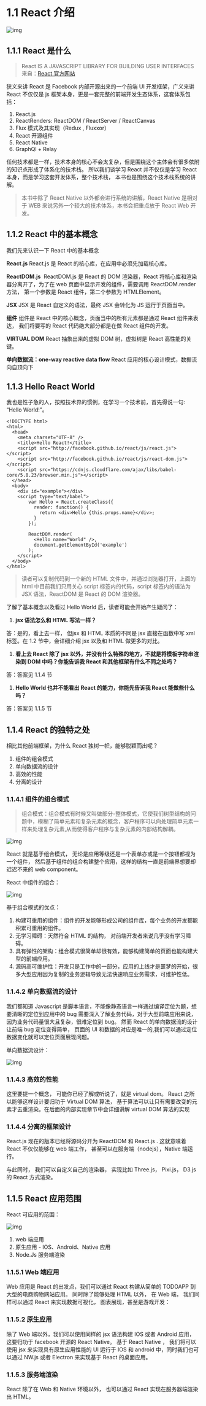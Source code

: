 # 1.1 React 介绍

![img](https://segmentfault.com/img/bVvJgS)

## 1.1.1 React 是什么

> React IS A JAVASCRIPT LIBRARY FOR BUILDING USER INTERFACES 
> 来自：[React 官方网站](http://facebook.github.io/react/)

狭义来讲 React 是 Facebook 内部开源出来的一个前端 UI 开发框架，广义来讲 React 不仅仅是 js 框架本身，更是一套完整的前端开发生态体系，这套体系包括：

1. React.js
2. ReactRenders: ReactDOM / ReactServer / ReactCanvas
3. Flux 模式及其实现（Redux , Fluxxor）
4. React 开源组件
5. React Native
6. GraphQl + Relay

任何技术都是一样，技术本身的核心不会太复杂，但是围绕这个主体会有很多依附的知识点形成了体系化的技术栈。 所以我们谈学习 React 并不仅仅是学习 React 本身，而是学习这套开发体系，整个技术栈， 本书也是围绕这个技术栈系统的讲解。

> 本书中除了 React Native 以外都会进行系统的讲解，React Native 是相对于 WEB 来说另外一个较大的技术体系，本书会把重点放于 React Web 开发。

## 1.1.2 React 中的基本概念

我们先来认识一下 React 中的基本概念

**React.js**
React.js 是 React 的核心库，在应用中必须先加载核心库。

**ReactDOM.js** 
ReactDOM.js 是 React 的 DOM 渲染器，React 将核心库和渲染器分离开了，为了在 web 页面中显示开发的组件，需要调用 ReactDOM.render 方法， 第一个参数是 React 组件，第二个参数为 HTMLElement。

**JSX**
JSX 是 React 自定义的语法，最终 JSX 会转化为 JS 运行于页面当中。

**组件**
组件是 React 中的核心概念，页面当中的所有元素都是通过 React 组件来表达， 我们将要写的 React 代码绝大部分都是在做 React 组件的开发。

**VIRTUAL DOM**
React 抽象出来的虚拟 DOM 树，虚拟树是 React 高性能的关键。

**单向数据流：one-way reactive data flow**
React 应用的核心设计模式，数据流向自顶向下

## 1.1.3 Hello React World

我也是性子急的人，按照技术界的惯例，在学习一个技术前，首先得说一句: “Hello World!”。

```
<!DOCTYPE html>
<html>
  <head>
    <meta charset="UTF-8" />
    <title>Hello React!</title>
    <script src="http://facebook.github.io/react/js/react.js"></script>
    <script src="http://facebook.github.io/react/js/react-dom.js"></script>
    <script src="https://cdnjs.cloudflare.com/ajax/libs/babel-core/5.8.23/browser.min.js"></script>
  </head>
  <body>
    <div id="example"></div>
    <script type="text/babel">
        var Hello = React.createClass({
          render: function() {
            return <div>Hello {this.props.name}</div>;
          }
        });

        ReactDOM.render(
          <Hello name="World" />,
          document.getElementById('example')
        );
    </script>
  </body>
</html>
```

> 读者可以复制代码到一个新的 HTML 文件中，并通过浏览器打开，上面的 html 中目前我们只用关心 script 标签内的代码，script 标签内的语法为 JSX 语法，ReactDOM 是 React 的 DOM 渲染器。

了解了基本概念以及看过 Hello World 后，读者可能会开始产生疑问了：

1. **jsx 语法怎么和 HTML 写法一样？**

答：是的，看上去一样， 但jsx 和 HTML 本质的不同是 jsx 直接在函数中写 xml 标签。在 1.2 节中，会详细介绍 jsx 以及和 HTML 做更多的对比。

1. **看上去 React 除了 jsx 以外，并没有什么特殊的地方，不就是将模板字符串渲染到 DOM 中吗？你能告诉我 React 和其他框架有什么不同之处吗？**

答：答案见 1.1.4 节

1. **Hello World 也并不能看出 React 的能力，你能先告诉我 React 能做些什么吗？**

答：答案见 1.1.5 节

## 1.1.4 React 的独特之处

相比其他前端框架，为什么 React 独树一帜，能够脱颖而出呢？

1. 组件的组合模式
2. 单向数据流的设计
3. 高效的性能
4. 分离的设计

### 1.1.4.1 组件的组合模式

> 组合模式：组合模式有时候又叫做部分-整体模式，它使我们树型结构的问题中，模糊了简单元素和复杂元素的概念，客户程序可以向处理简单元素一样来处理复杂元素,从而使得客户程序与复杂元素的内部结构解耦。

![img](https://segmentfault.com/img/bVvJhV)

React 就是基于组合模式， 无论是应用等级还是一个表单亦或是一个按钮都视为一个组件， 然后基于组件的组合构建整个应用，这样的结构一直是前端界想要却迟迟不来的 web component。

React 中组件的组合：

![img](https://segmentfault.com/img/bVvJk2)

基于组合模式的优点：

1. 构建可重用的组件：组件的开发能够形成公司的组件库，每个业务的开发都能积累可重用的组件。
2. 无学习障碍：天然符合 HTML 的结构， 对前端开发者来说几乎没有学习障碍。
3. 具有弹性的架构：组合模式很简单却很有效，能够构建简单的页面也能构建大型的前端应用。
4. 源码高可维护性：开发只是工作中的一部分，应用的上线才是噩梦的开始，很多大型应用因为复制的业务逻辑导致无法快速响应业务需求，可维护性低。

### 1.1.4.2 单向数据流的设计

我们都知道 Javascript 是脚本语言，不能像静态语言一样通过编译定位为题，想要清晰的定位到应用中的 bug 需要深入了解业务代码，对于大型前端应用来说，因为业务代码量很大且复杂，很难定位到 bug。 然而 React 的单向数据流的设计让前端 bug 定位变得简单， 页面的 UI 和数据的对应是唯一的,我们可以通过定位数据变化就可以定位页面展现问题。

单向数据流设计：

![img](https://segmentfault.com/img/bVvJr6)

### 1.1.4.3 高效的性能

这里要提一个概念， 可能你已经了解或听说了，就是 virtual dom。 React 之所以能够这样设计要归功于 Virtual DOM 算法， 基于算法可以让只有需要改变的元素才去重渲染。在后面的内部实现章节中会详细讲解 virtual DOM 算法的实现

### 1.1.4.4 分离的框架设计

React.js 现在的版本已经将源码分开为 ReactDOM 和 React.js . 这就意味着 React 不仅仅能够在 web 端工作， 甚至可以在服务端（nodejs），Native 端运行。

与此同时， 我们可以自定义自己的渲染器， 实现比如 Three.js， Pixi.js， D3.js 的 React 方式渲染。

## 1.1.5 React 应用范围

React 可应用的范围：

![img](https://segmentfault.com/img/bVvJXr)

1. web 端应用
2. 原生应用 - IOS、Android、Native 应用
3. Node.Js 服务端渲染

### 1.1.5.1 Web 端应用

Web 应用是 React 的出发点，我们可以通过 React 构建从简单的 TODOAPP 到大型的电商购物网站应用。 同时除了能够处理 HTML 以外， 在 Web 端， 我们同样可以通过 React 来实现数据可视化， 图表展现，甚至是游戏开发：

### 1.1.5.2 原生应用

除了 Web 端以外，我们可以使用同样的 jsx 语法构建 IOS 或者 Android 应用， 这要归功于 facebook 开源的 React Native。 基于 React Native ， 我们将可以使用 jsx 来实现具有原生应用性能的 UI 运行于 IOS 和 android 中，同时我们也可以通过 NW.js 或者 Electron 来实现基于 React 的桌面应用。

### 1.1.5.3 服务端渲染

React 除了在 Web 和 Native 环境以外， 也可以通过 React 实现在服务器端渲染出 HTML。
